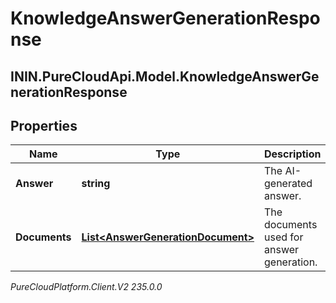 # KnowledgeAnswerGenerationResponse

## ININ.PureCloudApi.Model.KnowledgeAnswerGenerationResponse

## Properties

|Name | Type | Description | Notes|
|------------ | ------------- | ------------- | -------------|
| **Answer** | **string** | The AI-generated answer. | [optional] |
| **Documents** | [**List&lt;AnswerGenerationDocument&gt;**](AnswerGenerationDocument) | The documents used for answer generation. | [optional] |



_PureCloudPlatform.Client.V2 235.0.0_
